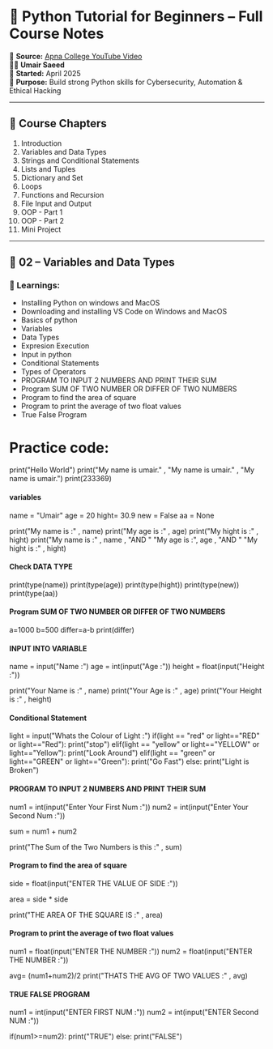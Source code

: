 # 🐍 Python Tutorial for Beginners – Full Course Notes

🎥 **Source:** [Apna College YouTube Video](https://www.youtube.com/watch?v=ERCMXc8x7mc&ab_channel=ApnaCollege)  
🧑‍💻 **Umair Saeed**  
📅 **Started:** April 2025  
📘 **Purpose:** Build strong Python skills for Cybersecurity, Automation & Ethical Hacking

---

## 📑 Course Chapters

1. Introduction
2. Variables and Data Types
3. Strings and Conditional Statements
4. Lists and Tuples
5. Dictionary and Set
6. Loops
7. Functions and Recursion
8. File Input and Output
9. OOP - Part 1
10. OOP - Part 2
11. Mini Project

---

## 🧠 02 – Variables and Data Types

### 🔑 Learnings:
- Installing Python on windows and MacOS
- Downloading and installing VS Code on Windows and MacOS
- Basics of python 
- Variables
- Data Types
- Expresion Execution
- Input in python 
- Conditional Statements
- Types of Operators
- PROGRAM TO INPUT 2 NUMBERS AND PRINT THEIR SUM 
- Program SUM OF TWO NUMBER OR DIFFER OF TWO NUMBERS 
- Program to find the area of square
- Program to print the average of two float values
- True False Program




# Practice code:


 print("Hello World")
 print("My name is umair." , "My name is umair." , "My name is umair.")
 print(233369)

#### variables 

 name = "Umair"
 age = 20
 hight= 30.9
 new = False
 aa = None

 print("My name is :" , name)
 print("My age is :" , age)
 print("My hight is :" , hight)
 print("My name is :" , name , "AND  " "My age is :", age , "AND  " "My hight is :" , hight)

#### Check DATA TYPE
 print(type(name))
 print(type(age))
 print(type(hight))
 print(type(new))
 print(type(aa))

#### Program SUM OF TWO NUMBER OR DIFFER OF TWO NUMBERS 

 a=1000
 b=500
 differ=a-b
 print(differ)

#### INPUT INTO VARIABLE

 name = input("Name :")
 age = int(input("Age :"))
 height = float(input("Height :"))

 print("Your Name is :" , name)
 print("Your Age is :" , age)
 print("Your Height is :" , height)




#### Conditional Statement 

 light = input("Whats the Colour of Light :")
 if(light == "red" or light=="RED" or light=="Red"):
     print("stop")
 elif(light == "yellow" or light=="YELLOW" or light=="Yellow"):
     print("Look Around")
 elif(light == "green" or light=="GREEN" or light=="Green"):
     print("Go Fast")
 else:
     print("Light is Broken")

#### PROGRAM TO INPUT 2 NUMBERS AND PRINT THEIR SUM 

 num1 = int(input("Enter Your First Num :"))
 num2 = int(input("Enter Your Second Num :"))

 sum = num1 + num2

 print("The Sum of the Two Numbers is this :" , sum)


#### Program to find the area of square

 side = float(input("ENTER THE VALUE OF SIDE :"))

 area = side * side

 print("THE AREA OF THE SQUARE IS :" , area)

#### Program to print the average of two float values

 num1 = float(input("ENTER THE NUMBER :"))
 num2 = float(input("ENTER THE NUMBER :"))

 avg= (num1+num2)/2
 print("THATS THE AVG OF TWO VALUES :" , avg)


#### TRUE FALSE PROGRAM 

 num1 = int(input("ENTER FIRST NUM :"))
 num2 = int(input("ENTER Second NUM :"))

 if(num1>=num2):
     print("TRUE")
 else:
     print("FALSE")

